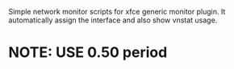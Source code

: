 Simple network monitor scripts for xfce generic monitor plugin. It automatically assign the interface and also show vnstat usage.
# NOTE: USE 0.50 period
